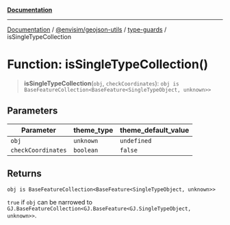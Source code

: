 [**Documentation**](../../../../README.md)

---

[Documentation](../../../../README.md) / [@envisim/geojson-utils](../../README.md) / [type-guards](../README.md) / isSingleTypeCollection

# Function: isSingleTypeCollection()

> **isSingleTypeCollection**(`obj`, `checkCoordinates`): `obj is BaseFeatureCollection<BaseFeature<SingleTypeObject, unknown>>`

## Parameters

| Parameter          | theme_type | theme_default_value |
| ------------------ | ---------- | ------------------- |
| `obj`              | `unknown`  | `undefined`         |
| `checkCoordinates` | `boolean`  | `false`             |

## Returns

`obj is BaseFeatureCollection<BaseFeature<SingleTypeObject, unknown>>`

`true` if `obj` can be narrowed to
`GJ.BaseFeatureCollection<GJ.BaseFeature<GJ.SingleTypeObject, unknown>>`.
